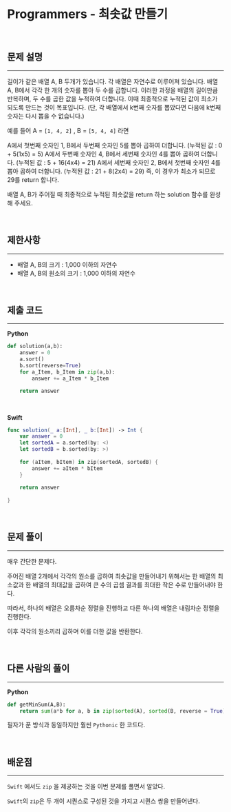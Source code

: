 # Programmers - 최솟값 만들기

<br>

## 문제 설명
---

길이가 같은 배열 A, B 두개가 있습니다. 각 배열은 자연수로 이루어져 있습니다.
배열 A, B에서 각각 한 개의 숫자를 뽑아 두 수를 곱합니다. 이러한 과정을 배열의 길이만큼 반복하며, 두 수를 곱한 값을 누적하여 더합니다. 이때 최종적으로 누적된 값이 최소가 되도록 만드는 것이 목표입니다. (단, 각 배열에서 k번째 숫자를 뽑았다면 다음에 k번째 숫자는 다시 뽑을 수 없습니다.)

예를 들어 A = `[1, 4, 2]` , B = `[5, 4, 4]` 라면

A에서 첫번째 숫자인 1, B에서 두번째 숫자인 5를 뽑아 곱하여 더합니다. (누적된 값 : 0 + 5(1x5) = 5)
A에서 두번째 숫자인 4, B에서 세번째 숫자인 4를 뽑아 곱하여 더합니다. (누적된 값 : 5 + 16(4x4) = 21)
A에서 세번째 숫자인 2, B에서 첫번째 숫자인 4를 뽑아 곱하여 더합니다. (누적된 값 : 21 + 8(2x4) = 29)
즉, 이 경우가 최소가 되므로 29를 return 합니다.

배열 A, B가 주어질 때 최종적으로 누적된 최솟값을 return 하는 solution 함수를 완성해 주세요.

<br>

## 제한사항
---

- 배열 A, B의 크기 : 1,000 이하의 자연수
- 배열 A, B의 원소의 크기 : 1,000 이하의 자연수

<br>

## 제출 코드
---

**Python**
```python
def solution(a,b):
    answer = 0
    a.sort()
    b.sort(reverse=True)
    for a_Item, b_Item in zip(a,b):
        answer += a_Item * b_Item

    return answer
```

<br>

**Swift**
```swift
func solution(_ a:[Int], _ b:[Int]) -> Int {
    var answer = 0
    let sortedA = a.sorted(by: <)
    let sortedB = b.sorted(by: >)
    
    for (aItem, bItem) in zip(sortedA, sortedB) {
        answer += aItem * bItem
    }
    
    return answer
    
}
```

<br>

## 문제 풀이
---

매우 간단한 문제다.

주어진 배열 2개에서 각각의 원소를 곱하여 최솟값을 만들어내기 위해서는 한 배열의 최소값과 한 배열의 최대값을 곱하여 큰 수의 곱셈 결과를 최대한 작은 수로 만들어내야 한다.

따라서, 하나의 배열은 오름차순 정렬을 진행하고 다른 하나의 배열은 내림차순 정렬을 진행한다.

이후 각각의 원소끼리 곱하며 이를 더한 값을 반환한다.

<br>

## 다른 사람의 풀이
---

**Python**
```python
def getMinSum(A,B):
    return sum(a*b for a, b in zip(sorted(A), sorted(B, reverse = True))
```

필자가 푼 방식과 동일하지만 훨씬 `Pythonic` 한 코드다.



<br>

## 배운점
---

`Swift` 에서도 `zip` 을 제공하는 것을 이번 문제를 풀면서 알았다.

`Swift`의 `zip`은 두 개이 시퀀스로 구성된 것을 가지고 시퀀스 쌍을 만들어낸다.
